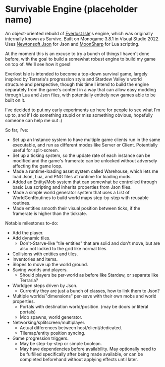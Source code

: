 # Survivable Engine (placeholder name)

An object-oriented rebuild of [Everlost Isle](https://cubee.games/?rel=games&sub=everlost_isle)'s engine, which was originally internally known as Survive. 
Built on Monogame 3.8.1 in Visual Studio 2022. Uses [Newtonsoft.Json](https://www.newtonsoft.com/json) for Json and [MoonSharp](https://www.moonsharp.org/) for Lua scripting.

At the moment this is an excuse to try a bunch of things I haven't done before, with the goal to build a somewhat robust engine to build my game on top of. We'll see how it goes!

Everlost Isle is intended to become a top-down survival game, largely inspired by Terraria's progression style and Stardew Valley's world structure and perspective, though this time I intend to build the engine separately from the game's content in a way that can allow easy modding through Lua and Json files, with potentially entirely new games able to be built on it.

I've decided to put my early experiments up here for people to see what I'm up to, and if I do something stupid or miss something obvious, hopefully someone can help me out :)

So far, I've:
- Set up an Instance system to have multiple game clients run in the same executable, and run as different modes like Server or Client. Potentially useful for split-screen.
- Set up a ticking system, so the update rate of each instance can be modified and the game's framerate can be unlocked without adversely affecting the game loop.
- Made a runtime-loading asset system called Warehouse, which lets me load Json, Lua, and PNG files at runtime for loading mods.
- Added an Entity/Mob system that can somewhat be controlled through basic Lua scripting and inherits properties from Json files.
- Made a simple world generator system that uses a List of WorldGenRoutines to build world maps step-by-step with reusable routines.
- Made entities smooth their visual position between ticks, if the framerate is higher than the tickrate.

Notable milestones to-do:
- Add the player.
- Add dynamic tiles.
	- Don't-Starve-like "tile entities" that are solid and don't move, but are also not locked to the grid like normal tiles.
- Collisions with entities and tiles.
- Inventories and items.
- Slopes to move up the world ground.
- Saving worlds and players.
	- Should players be per-world as before like Stardew, or separate like Terraria?
- Worldgen steps driven by Json.
	- Currently they are just a bunch of classes, how to link them to Json?
- Multiple worlds/"dimensions" per-save with their own mobs and world properties.
	- Portals with destination world/position. (may be doors or literal portals)
	- Mob spawns, world generator.
- Networking/splitscreen/multiplayer.
	- Actual differences between host/client/dedicated.
	- Tilemap/entity position syncing.
- Game progression triggers.
	- May be step-by-step or simple boolean.
	- May have dependencies before availability. May optionally need to be fulfilled specifically after being made available, or can be completed beforehand without applying effects until later.


